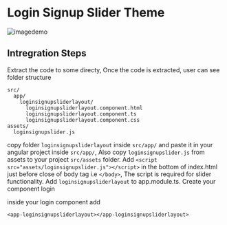 # Login Signup Slider Theme

![imagedemo](https://ask-jennie-assets.s3.ap-south-1.amazonaws.com/login-signup-slider.png)



## Intregration Steps

Extract the code to some directy, Once the code is extracted, user can see folder structure

```
src/
  app/
    loginsignupsliderlayout/
      loginsignupsliderlayout.component.html
      loginsignupsliderlayout.component.ts
      loginsignupsliderlayout.component.css
assets/
  loginsignupslider.js
```

copy folder `loginsignupsliderlayout` inside `src/app/` and paste it in your angular project inside `src/app/`, Also copy `loginsignupslider.js` from assets to your project `src/assets` folder. 
Add `<script src="assets/loginsignupslider.js"></script>` in the bottom of index.html just before close of body tag i.e `</body>`, The script is required for slider functionality.
Add `loginsignupsliderlayout` to app.module.ts. Create your component login

inside your login component add 

```
<app-loginsignupsliderlayout></app-loginsignupsliderlayout>
```

